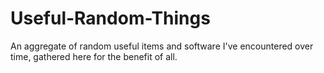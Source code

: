 # Useful-Random-Things
An aggregate of random useful items and software I've encountered over time, gathered here for the benefit of all.
